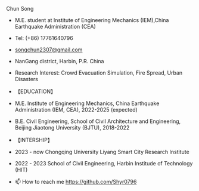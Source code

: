 Chun Song
- M.E. student at Institute of Engineering Mechanics (IEM),China Earthquake Administration (CEA)       

- Tel: (+86) 17761640796
- songchun2307@gmail.com
- NanGang district, Harbin, P.R. China            
- Research Interest: Crowd Evacuation Simulation, Fire Spread, Urban Disasters


- 【EDUCATION】 
-  M.E.    Institute of Engineering Mechanics, China Earthquake Administration (IEM, CEA), 2022-2025 (expected)
-  B.E.    Civil Engineering, School of Civil Architecture and Engineering, Beijing Jiaotong University (BJTU), 2018-2022

- 【INTERSHIP】
-  2023 - now  Chongqing University Liyang Smart City Research Institute
-  2022 - 2023  School of Civil Engineering, Harbin Institude of Technology (HIT)
- 📫 How to reach me https://github.com/Shyr0796
<!---
Shyr0796/Shyr0796 is a ✨ special ✨ repository because its `README.md` (this file) appears on your GitHub profile.
You can click the Preview link to take a look at your changes.
--->
